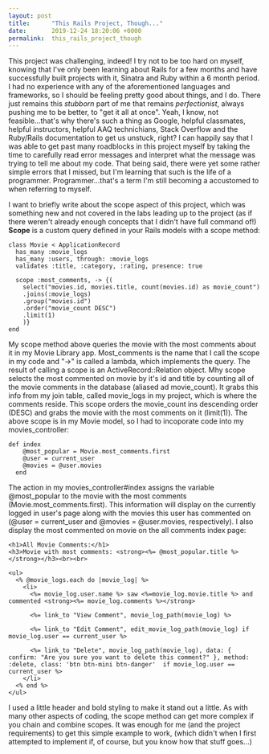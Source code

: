 ```yaml
---
layout: post
title:      "This Rails Project, Though..."
date:       2019-12-24 18:20:06 +0000
permalink:  this_rails_project_though
---
```



This project was challenging, indeed!  I try not to be too hard on myself, knowing that I've only been learning about Rails for a few months and have successfully built projects with it, Sinatra and Ruby within a 6 month period.  I had no experience with any of the aforementioned languages and frameworks, so I should be feeling pretty good about things, and I do.  There just remains this *stubborn* part of me that remains *perfectionist*, always pushing me to be better, to "get it all at once".  Yeah, I know, not feasible...that's why there's such a thing as Google, helpful classmates, helpful instructors, helpful AAQ technichians, Stack Overflow and the Ruby/Rails documentation to get us unstuck, right?  I can happily say that I was able to get past many roadblocks in this project myself by taking the time to carefully read error messages and interpret what the message was trying to tell me about my code.  That being said, there were yet some rather simple errors that I missed, but I'm learning that such is the life of a programmer.  Programmer...that's a term I'm still becoming a accustomed to when referring to myself.

I want to briefly write about the scope aspect of this project, which was something new and not covered in the labs leading up to the project (as if there weren't already enough concepts that I didn't have full command of!)  **Scope** is a custom query defined in your Rails models with a scope method:

```
class Movie < ApplicationRecord
  has_many :movie_logs
  has_many :users, through: :movie_logs
  validates :title, :category, :rating, presence: true

  scope :most_comments, -> {(
    select("movies.id, movies.title, count(movies.id) as movie_count")
    .joins(:movie_logs)
    .group("movies.id")
    .order("movie_count DESC")
    .limit(1)
    )}
end
```

My scope method above queries the movie with the most comments about it in my Movie Library app.  Most_comments is the name that I call the scope in my code and "->" is called a lambda, which implements the query.  The result of calling a scope is an ActiveRecord::Relation object.  Mhy scope selects the most commented on movie by it's id and title by counting all of the movie comments in the database (aliased ad movie_count).  It grabs this info from my join table, called movie_logs in my project, which is where the comments reside.  This scope orders the movie_count ins descending order (DESC) and grabs the movie with the most comments on it (limit(1)).  The above scope is in my Movie model, so I had to incoporate code into my movies_controller:

```
def index
    @most_popular = Movie.most_comments.first
    @user = current_user
    @movies = @user.movies
  end
```

The action in my movies_controller#index assigns the variable @most_popular to the movie with the most comments (Movie.most_comments.first).  This information will display on the currently logged in user's page along with the movies this user has commented on (@user = current_user and @movies = @user.movies, respectively).  I also display the most commented on movie on the all comments index page:

```
<h1>All Movie Comments:</h1>
<h3>Movie with most comments: <strong><%= @most_popular.title %></strong></h3><br><br>

<ul>
  <% @movie_logs.each do |movie_log| %>
    <li>
      <%= movie_log.user.name %> saw <%=movie_log.movie.title %> and commented <strong><%= movie_log.comments %></strong>

      <%= link_to "View Comment", movie_log_path(movie_log) %>

      <%= link_to "Edit Comment", edit_movie_log_path(movie_log) if movie_log.user == current_user %>

      <%= link_to "Delete", movie_log_path(movie_log), data: { confirm: "Are you sure you want to delete this comment?" }, method: :delete, class: 'btn btn-mini btn-danger'  if movie_log.user == current_user %> 
    </li>
  <% end %>
</ul>
```

I used a little header and bold styling to make it stand out a little.   As with many other aspects of coding, the scope method can get more complex if you chain and combine scopes.  It was enough for me (and the project requirements) to get this simple example to work, (which didn't when I first attempted to implement if, of course, but you know how that stuff goes...)
